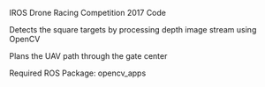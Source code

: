 IROS Drone Racing Competition 2017 Code

Detects the square targets by processing depth image stream using OpenCV

Plans the UAV path through the gate center

Required ROS Package: opencv_apps 
